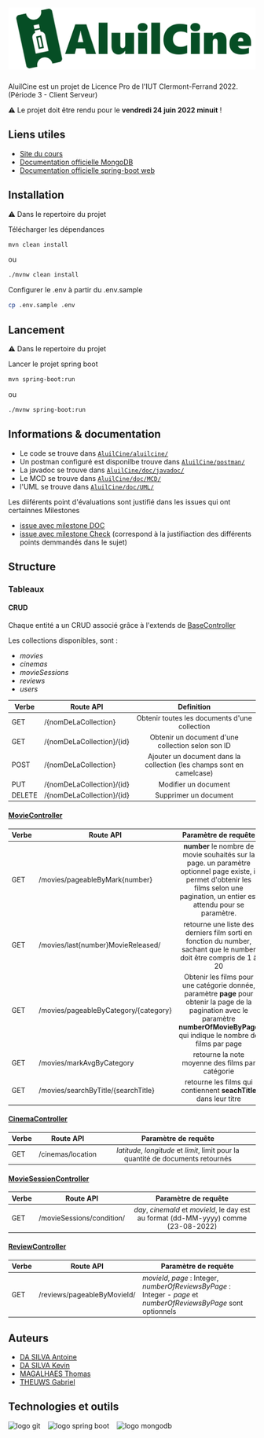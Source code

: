 # ![AluilCine](https://github.com/thomasMagalhaes30/AluilCine/blob/dev/asset/AluilCineText.png)

AluilCine est un projet de Licence Pro de l'IUT Clermont-Ferrand 2022. (Période 3 - Client Serveur)

⚠ Le projet doit être rendu pour le **vendredi 24 juin 2022 minuit** !

## Liens utiles

- [Site du cours](http://clientserveur.milka.ovh/)
- [Documentation officielle MongoDB](https://www.mongodb.com/docs/manual/)
- [Documentation officielle spring-boot web](https://docs.spring.io/spring-boot/docs/current/reference/htmlsingle/#web)

## Installation
⚠ Dans le repertoire du projet

Télécharger les dépendances
```bash
mvn clean install
```
ou
```bash
./mvnw clean install
```
Configurer le .env à partir du .env.sample
```bash
cp .env.sample .env
```

## Lancement
⚠ Dans le repertoire du projet

Lancer le projet spring boot
```bash
mvn spring-boot:run
```
ou
```bash
./mvnw spring-boot:run
```

## Informations & documentation
- Le code se trouve dans [`AluilCine/aluilcine/`](aluilcine/)
- Un postman configuré est disponilbe trouve dans [`AluilCine/postman/`](postman/)
- La javadoc se trouve dans [`AluilCine/doc/javadoc/`](doc/javadoc/)
- Le MCD  se trouve dans [`AluilCine/doc/MCD/`](doc/MCD/)
- l'UML se trouve dans [`AluilCine/doc/UML/`](doc/UML/)

Les diiférents point d'évaluations sont justifié dans les issues qui ont certainnes Milestones
- [issue avec milestone DOC](https://github.com/thomasMagalhaes30/AluilCine/issues?q=is%3Aopen+is%3Aissue+milestone%3ADOC)
- [issue avec milestone Check](https://github.com/thomasMagalhaes30/AluilCine/issues?q=is%3Aopen+is%3Aissue+milestone%3ACheck) (correspond à la justifiaction des différents points demmandés dans le sujet)


## Structure

### Tableaux

#### CRUD

Chaque entité a un CRUD associé grâce à l'extends de [BaseController](aluilcine/src/main/java/fr/iut/aluilcine/controllers/BaseController.java)

Les collections disponibles, sont :
 - *movies*
 - *cinemas*
 - *movieSessions*
 - *reviews*
 - *users*

| Verbe | Route API | Definition |
| --- | --- | :---: |
| GET | /{nomDeLaCollection} | Obtenir toutes les documents d'une collection |
| GET | /{nomDeLaCollection}/{id} | Obtenir un document d'une collection selon son ID |
| POST | /{nomDeLaCollection} | Ajouter un document dans la collection (les champs sont en camelcase) |
| PUT | /{nomDeLaCollection}/{id} | Modifier un document | 
| DELETE | /{nomDeLaCollection}/{id} | Supprimer un document |

#### [MovieController](aluilcine/src/main/java/fr/iut/aluilcine/controllers/MovieController.java)
| Verbe | Route API | Paramètre de requête | Exemple |
| --- | --- | :---: | --- |
| GET | /movies/pageableByMark{number} | **number** le nombre de movie souhaités sur la page. un paramètre optionnel page existe, il permet d'obtenir les films selon une pagination, un entier est attendu pour se paramètre.|  `/movies/pageableByMark10?page=2` |
| GET | /movies/last{number}MovieReleased/ | retourne une liste des derniers film sorti en fonction du number, sachant que le number doit être compris de 1 à 20 | `/movies/last10MovieReleased` |
| GET | /movies/pageableByCategory/{category} | Obtenir les films pour une catégorie donnée, paramètre **page** pour obtenir la page de la pagination avec le paramètre **numberOfMovieByPage** qui indique le nombre de films par page | `/movies/pageableByCategory/Action?page=2&numberOfMovieByPage=6` |
| GET | /movies/markAvgByCategory | retourne la note moyenne des films par catégorie | `/movies/markAvgByCategory` |
| GET | /movies/searchByTitle/{searchTitle} | retourne les films qui contiennent **seachTitle** dans leur titre | `/movies/searchByTitle/toto` |
#### [CinemaController](aluilcine/src/main/java/fr/iut/aluilcine/controllers/CinemaController.java)

| Verbe | Route API | Paramètre de requête |
| --- | --- | :---: |
| GET | /cinemas/location | *latitude*, *longitude* et *limit*, limit pour la quantité de documents retournés |

#### [MovieSessionController](aluilcine/src/main/java/fr/iut/aluilcine/controllers/MovieSessionController.java)

| Verbe | Route API | Paramètre de requête |
| --- | --- | :---: |
| GET | /movieSessions/condition/ | *day*, *cinemaId* et *movieId*, le day est au format (dd-MM-yyyy) comme (23-08-2022) |

#### [ReviewController](aluilcine/src/main/java/fr/iut/aluilcine/controllers/ReviewController.java)
| Verbe | Route API | Paramètre de requête |
| --- | --- | --- |
| GET | /reviews/pageableByMovieId/ | *movieId*, *page* : Integer, *numberOfReviewsByPage* : Integer - *page* et *numberOfReviewsByPage* sont optionnels|

## Auteurs

- [DA SILVA Antoine](https://github.com/antoine6348)
- [DA SILVA Kevin](https://github.com/dasilvaKevin)
- [MAGALHAES Thomas](https://github.com/thomasMagalhaes30)
- [THEUWS Gabriel](https://github.com/Amiralgaby)

## Technologies et outils

<img style="height:64px; padding-right:16px;" align="left"
     src="https://cdn.jsdelivr.net/gh/devicons/devicon/icons/git/git-original.svg"  alt="logo git"/>
<img style="height:64px; padding-right:16px;" align="left"
     src="https://cdn.jsdelivr.net/gh/devicons/devicon/icons/spring/spring-original-wordmark.svg"  alt="logo spring boot"/>
<img style="height:64px; padding-right:16px;" align="left"
     src="https://cdn.jsdelivr.net/gh/devicons/devicon/icons/mongodb/mongodb-original-wordmark.svg" alt="logo mongodb"/>

          
